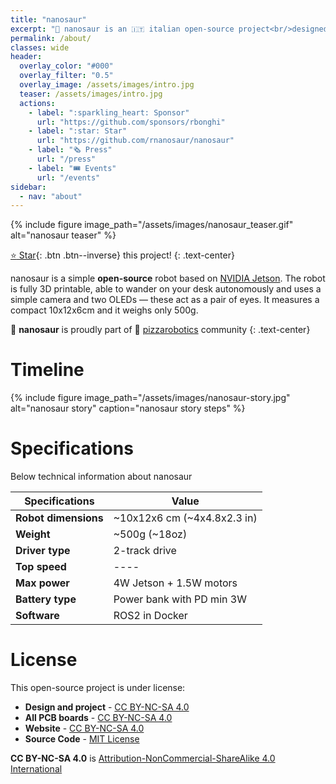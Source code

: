 ```yaml
---
title: "nanosaur"
excerpt: "🦕 nanosaur is an 🇮🇹 italian open-source project<br/>designed & made by [Raffaello Bonghi](https://rnext.it)"
permalink: /about/
classes: wide
header:
  overlay_color: "#000"
  overlay_filter: "0.5"
  overlay_image: /assets/images/intro.jpg
  teaser: /assets/images/intro.jpg
  actions:
    - label: ":sparkling_heart: Sponsor"
      url: "https://github.com/sponsors/rbonghi"
    - label: ":star: Star"
      url: "https://github.com/rnanosaur/nanosaur"
    - label: "🗞️ Press"
      url: "/press"
    - label: "🎟️ Events"
      url: "/events"
sidebar:
  - nav: "about"
---
```


{% include figure image_path="/assets/images/nanosaur_teaser.gif" alt="nanosaur teaser" %}

[:star: Star](https://github.com/rnanosaur/nanosaur){: .btn .btn--inverse} this project!
{: .text-center}

nanosaur is a simple **open-source** robot based on [NVIDIA Jetson](https://developer.nvidia.com/buy-jetson). The robot is fully 3D printable, able to wander on your desk autonomously and uses a simple camera and two OLEDs — these act as a pair of eyes. It measures a compact 10x12x6cm and it weighs only 500g.

🦕 **nanosaur** is proudly part of :pizza: [pizzarobotics](https://pizzarobotics.org) community
{: .text-center}

# Timeline

{% include figure image_path="/assets/images/nanosaur-story.jpg" alt="nanosaur story" caption="nanosaur story steps" %}

# Specifications

Below technical information about nanosaur

| Specifications       | Value       |
|----------------------|-------------|
| **Robot dimensions** | ~10x12x6 cm (~4x4.8x2.3 in)  |
| **Weight**           | ~500g (~18oz) |
| **Driver type**      | 2-track drive |
| **Top speed**        | ----        |
| **Max power**        | 4W Jetson + 1.5W motors |
| **Battery type**     | Power bank with PD min 3W |
| **Software**         | ROS2 in Docker |

# License

This open-source project is under license:

* **Design and project** - [CC BY-NC-SA 4.0](https://creativecommons.org/licenses/by-nc-sa/4.0/)
* **All PCB boards** - [CC BY-NC-SA 4.0](https://creativecommons.org/licenses/by-nc-sa/4.0/)
* **Website** - [CC BY-NC-SA 4.0](https://creativecommons.org/licenses/by-nc-sa/4.0/)
* **Source Code** - [MIT License](https://github.com/rnanosaur/nanosaur/blob/master/LICENSE)

**CC BY-NC-SA 4.0** is [Attribution-NonCommercial-ShareAlike 4.0 International](https://creativecommons.org/licenses/by-nc-sa/4.0/)